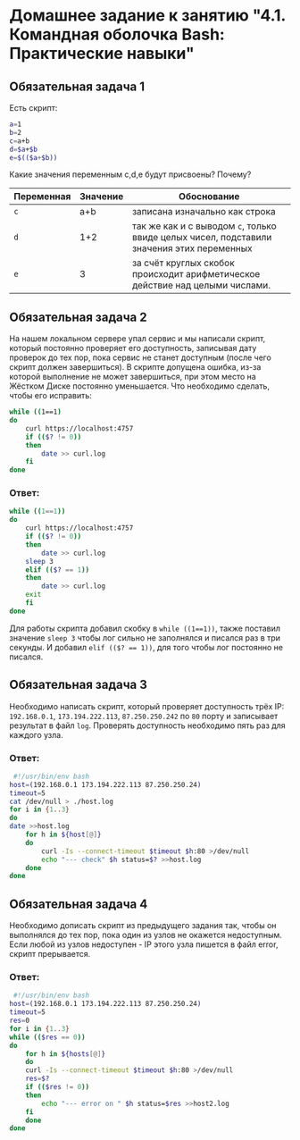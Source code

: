 # Домашнее задание к занятию "4.1. Командная оболочка Bash: Практические навыки"

## Обязательная задача 1

Есть скрипт:
```bash
a=1
b=2
c=a+b
d=$a+$b
e=$(($a+$b))
```

Какие значения переменным c,d,e будут присвоены? Почему?

| Переменная  | Значение | Обоснование |
| ------------- | ------------- | ------------- |
| `c`  | a+b  | записана изначально как строка |
| `d`  | 1+2  | так же как и с выводом `c`, только ввиде целых чисел, подставили значения этих переменных |
| `e`  |  3   | за счёт круглых скобок происходит арифметическое действие над целыми числами. |


## Обязательная задача 2
На нашем локальном сервере упал сервис и мы написали скрипт, который постоянно проверяет его доступность, записывая дату проверок до тех пор, пока сервис не станет доступным (после чего скрипт должен завершиться). В скрипте допущена ошибка, из-за которой выполнение не может завершиться, при этом место на Жёстком Диске постоянно уменьшается. Что необходимо сделать, чтобы его исправить:
```bash
while ((1==1)
do
	curl https://localhost:4757
	if (($? != 0))
	then
		date >> curl.log
	fi
done
```

### Ответ:
```bash
while ((1==1))
do
	curl https://localhost:4757
	if (($? != 0))
	then
		date >> curl.log
	sleep 3
	elif (($? == 1))
	then
		date >> curl.log
	exit
	fi
done
```
Для работы скрипта добавил скобку в `while ((1==1))`, также поставил значение `sleep 3` чтобы лог сильно не заполнялся и писался раз в три секунды.
И добавил `elif (($? == 1))`, для того чтобы лог постоянно не писался. 

## Обязательная задача 3
Необходимо написать скрипт, который проверяет доступность трёх IP: `192.168.0.1`, `173.194.222.113`, `87.250.250.242` по `80` порту и записывает результат в файл `log`. Проверять доступность необходимо пять раз для каждого узла.

### Ответ:
```bash
 #!/usr/bin/env bash
host=(192.168.0.1 173.194.222.113 87.250.250.24)
timeout=5
cat /dev/null > ./host.log
for i in {1..3}
do
date >>host.log
    for h in ${host[@]}
    do
        curl -Is --connect-timeout $timeout $h:80 >/dev/null
        echo "--- check" $h status=$? >>host.log
    done
done
```

## Обязательная задача 4
Необходимо дописать скрипт из предыдущего задания так, чтобы он выполнялся до тех пор, пока один из узлов не окажется недоступным. Если любой из узлов недоступен - IP этого узла пишется в файл error, скрипт прерывается.

### Ответ:
```bash
 #!/usr/bin/env bash
host=(192.168.0.1 173.194.222.113 87.250.250.24)
timeout=5
res=0
for i in {1..3}
while (($res == 0))
do
    for h in ${hosts[@]}
    do
	curl -Is --connect-timeout $timeout $h:80 >/dev/null
	res=$?
	if (($res != 0))
	then
	    echo "--- error on " $h status=$res >>host2.log
	fi
    done
done
```
